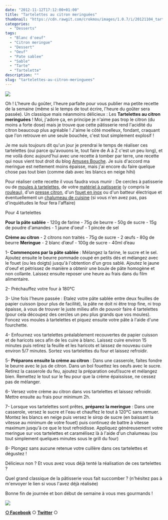 ```yaml
---
date: "2012-11-12T17:12:00+01:00"
title: "Tartelettes au citron meringuées"
thumbnail: "https://cdn.rawgit.com/crokmou/images/1.0.7/i/20121104_tartelette_citron_meringu--es_1.jpg"
categories:
  - "Desserts"
tags:
  - "Blanc d'oeuf"
  - "Citron meringue"
  - "Dessert"
  - "Oeuf"
  - "Pate sablee"
  - "Sable"
  - "Tarte"
  - "Tartelette"
description: ""
slug: "tartelettes-au-citron-meringuees"
---
```


[![](http://3.bp.blogspot.com/-4RIQ6IyBQb8/UJaSbUjnrDI/AAAAAAAAFHw/zL89V66XT_w/s320/20121104_tartelette_citron_meringue%25CC%2581es_1_bann.jpg)](http://3.bp.blogspot.com/-4RIQ6IyBQb8/UJaSbUjnrDI/AAAAAAAAFHw/zL89V66XT_w/s1600/20121104_tartelette_citron_meringue%25CC%2581es_1_bann.jpg)

Oh ! L'heure du goûter, l'heure parfaite pour vous publier ma petite recette de la semaine (même si le temps de tout écrire, l'heure du goûter sera passée). Un classique mais néanmoins délicieux : Les **Tartelettes au citron meringuées** ! Moi, j'adore ça, en principe je n'aime pas trop le citron (du moins a forte dose) mais je trouve que cette pâtisserie rend l'acidité du citron beaucoup plus agréable ! J'aime le côté moelleux, fondant, craquant que l'on retrouve en une seule bouchée, c'est tout simplement explosif !

Je me suis toujours dit qu'un jour je prendrai le temps de réaliser ces tartelettes (oui parce qu'avouons le, tout faire de A à Z c'est un peu long), et me voilà donc aujourd'hui avec une recette à tomber par terre, une recette qui nous vient tout droit du blog [Amuses Bouche](http://www.amusesbouche.fr/article-tarte-au-citron-meringuee-103862152.html). Je suis d'accord ma meringue est nettement moins épaisse, mais j'ai encore du faire quelque chose pas tout bien (comme dab avec les blancs en neige hihi)

Pour réaliser cette recette il vous faudra vous munir : De cercles à patisserie ou de [moules à tartelettes](http://www.rueducommerce.fr/index/moule%20tartelette), de votre [matériel à patisserie](http://www.rueducommerce.fr/m/pl/malid:12468605) (y compris le [rouleau](http://www.rueducommerce.fr/index/rouleau%20patisserie)), d'un [presse citron](http://www.rueducommerce.fr/index/presse%20citron), d'un [fouet en inox](http://www.rueducommerce.fr/index/ustensile%20Fouet%20inox) ou d'un batteur électrique et éventuellement un [chalumeau de cuisine](http://www.rueducommerce.fr/m/pl/malid:48515368) (si vous n'en avez pas, pas d'inquiétudes le four fera l'affaire)

Pour 4 tartelettes

**Pour la pâte sablée** - 120g de farine - 75g de beurre - 50g de sucre - 15g de poudre d'amandes - 1 jaune d'oeuf - 1 pincée de sel

**Crème au citron** - 2 citrons non traités - 75g de sucre - 2 œufs - 80g de beurre **Meringue** - 2 blanc d’œuf - 100g de sucre - 40ml d’eau

1- **Commençons par la pâte sablée** : Mélangez la farine, le sucre et le sel. Ajoutez ensuite le beurre pommade coupé en petits dés et mélangez avec le fouet (ou les doigts) jusqu'à l'obtention d'un gros sablé. Ajoutez le jaune d'oeuf et pétrissez de manière a obtenir une boule de pâte homogène et non collante. Laissez ensuite reposer une heure au frais dans du film alimentaire.

2- Préchauffez votre four à 180°C

3- Une fois l'heure passée : Etalez votre pâte sablée entre deux feuilles de papier cuisson (pour plus de facilité), la pâte ne doit ni être trop fine, ni trop épaisse, à vous de trouver le juste milieu afin de pouvoir faire 4 tartelettes (pour cela découpez des cercles un peu plus grands que vos moules). Foncez vos moules à tartelettes et piquez ensuite votre pâte à l'aide d'une fourchette.

4- Enfournez vos tartelettes préalablement recouvertes de papier cuisson et de haricots secs afin de les cuire à blanc. Laissez cuire environ 15 minutes puis retirez la feuille et les haricots et laissez de nouveau cuire environ 5/7 minutes. Sortez vos tartelettes du four et laissez refroidir.

5- **Préparons ensuite la crème au citron** : Dans une casserole, faites fondre le beurre avec le jus de citron. Dans un bol fouettez les oeufs avec le sucre. Retirez la casserole du feu, ajoutez la préparation oeuf/sucre et mélangez bien. Remettez le tout sur le feu pour que la crème épaississe, ne cessez pas de mélanger.

6- Versez votre crème au citron dans vos tartelettes et laissez refroidir. Mettre ensuite au frais pour minimum 2h.

7- Lorsque vos tartelettes sont prêtes, **préparez la meringue** : Dans une casserole, versez le sucre et l'eau et chauffez le tout à 120°C sans remuer. Montez les blancs en neige puis versez le sirop de sucre (en baissant la vitesse au minimum de votre fouet) puis continuez de battre à vitesse maximum jusqu'à ce que le tout refroidisse. Appliquez généreusement votre meringue sur vos tartelettes et caramélisez là à l'aide d'un chalumeau (ou tout simplement quelques minutes sous le grill du four)

8- Plongez sans aucune retenue votre cuillère dans ces tartelettes et dégustez !

Délicieux non ? Et vous avez vous déjà tenté la réalisation de ces tartelettes ?

Quel grand classique de la pâtisserie vous fait succomber ? (n'hésitez pas à m'envoyer le lien si vous l'avez déjà réalisée)

Bonne fin de journée et bon début de semaine à vous mes gourmands !

[![](http://www.emoticones-avenue.com/emoticones/kawaii_monkeygirl_07.gif)](http://www.emoticones-avenue.com/emoticones/kawaii_monkeygirl_07.gif)

[**○<span style="font-size: xx-small; margin: 0px; outline: 0px; padding: 0px;"><span style="font-family: Arial, Helvetica, sans-serif; margin: 0px; outline: 0px; padding: 0px;"> </span></span>Facebook**](https://www.facebook.com/pages/CroKMou/148093255259077) ○ [**Twitter**](https://twitter.com/Crokmou) ○
